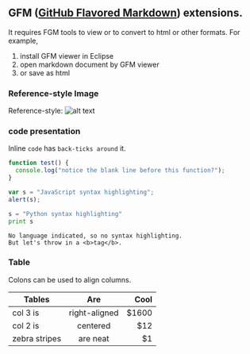  
## GFM ([GitHub Flavored Markdown](https://github.github.com/gfm/)) extensions. 

It requires FGM tools to view or to convert to html or other formats. For example,

1. install GFM viewer in Eclipse
2. open markdown document by GFM viewer
3. or save as html


### Reference-style Image

Reference-style: ![alt text][logo]

### code presentation

Inline `code` has `back-ticks around` it.

```javascript
function test() {
  console.log("notice the blank line before this function?");
}
```

```javascript
var s = "JavaScript syntax highlighting";
alert(s);
```
 
```python
s = "Python syntax highlighting"
print s
```

```
No language indicated, so no syntax highlighting. 
But let's throw in a <b>tag</b>.
```

### Table

Colons can be used to align columns.

| Tables        | Are           | Cool  |
| ------------- |:-------------:| -----:|
| col 3 is      | right-aligned | $1600 |
| col 2 is      | centered      |   $12 |
| zebra stripes | are neat      |    $1 |



[logo]: https://upload.wikimedia.org/wikipedia/commons/thumb/4/48/Markdown-mark.svg/208px-Markdown-mark.svg.png "Logo Title Text 2"

